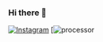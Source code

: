 ### Hi there 👋

[![Instagram](https://img.shields.io/badge/Instagram-%23E4405F.svg?logo=Instagram&logoColor=white)](https://instagram.com/serdev_es/) 
[![processor](https://img.shields.io/badge/AMD-Ryzen_7_3800X-ED1C24?style=for-the-badge&logo=amd&logoColor=white)






<!--
**Jaserto/Jaserto** is a ✨ _special_ ✨ repository because its `README.md` (this file) appears on your GitHub profile.

Here are some ideas to get you started:

- 🔭 I’m currently working on ...
- 🌱 I’m currently learning ...
- 👯 I’m looking to collaborate on ...
- 🤔 I’m looking for help with ...
- 💬 Ask me about ...
- 📫 How to reach me: ...
- 😄 Pronouns: ...
- ⚡ Fun fact: ...
-->
